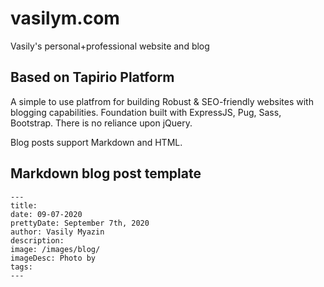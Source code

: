 # vasilym.com

Vasily's personal+professional website and blog

## Based on Tapirio Platform

A simple to use platfrom for building Robust & SEO-friendly websites with blogging capabilities. Foundation built with ExpressJS, Pug, Sass, Bootstrap. There is no reliance upon jQuery.

Blog posts support Markdown and HTML.
## Markdown blog post template

```
---
title: 
date: 09-07-2020
prettyDate: September 7th, 2020
author: Vasily Myazin
description: 
image: /images/blog/
imageDesc: Photo by 
tags: 
---
```
